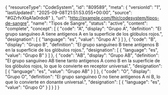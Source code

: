 {
    "resourceType": "CodeSystem",
    "id": "809589",
    "meta": {
        "versionId": "1",
        "lastUpdated": "2025-09-08T21:51:53.055+00:00",
        "source": "#GZrfvXlqA1a0rdo8"
    },
    "url": "http://example.com/fhir/codesystem/tipos-de-sangre",
    "name": "Tipos de Sangre",
    "status": "active",
    "content": "complete",
    "concept": [
        {
            "code": "A",
            "display": "Grupo A",
            "definition": "El grupo sanguíneo A tiene antígenos A en la superficie de los glóbulos rojos.",
            "designation": [
                {
                    "language": "es",
                    "value": "Grupo A"
                }
            ]
        },
        {
            "code": "B",
            "display": "Grupo B",
            "definition": "El grupo sanguíneo B tiene antígenos B en la superficie de los glóbulos rojos.",
            "designation": [
                {
                    "language": "es",
                    "value": "Grupo B"
                }
            ]
        },
        {
            "code": "AB",
            "display": "Grupo AB",
            "definition": "El grupo sanguíneo AB tiene tanto antígenos A como B en la superficie de los glóbulos rojos, lo que lo convierte en receptor universal.",
            "designation": [
                {
                    "language": "es",
                    "value": "Grupo AB"
                }
            ]
        },
        {
            "code": "O",
            "display": "Grupo O",
            "definition": "El grupo sanguíneo O no tiene antígenos A ni B, lo que lo convierte en donante universal.",
            "designation": [
                {
                    "language": "es",
                    "value": "Grupo O"
                }
            ]
        }
    ]
}
